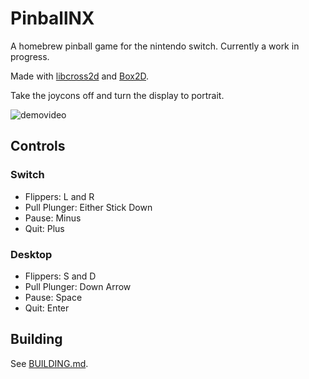 # PinballNX
A homebrew pinball game for the nintendo switch. Currently a work in progress. 

Made with [libcross2d](https://github.com/Cpasjuste/libcross2d) and [Box2D](https://github.com/erincatto/Box2D).

Take the joycons off and turn the display to portrait.

![demovideo](https://giant.gfycat.com/SpottedWellinformedBactrian.gif)

## Controls
### Switch
- Flippers: L and R
- Pull Plunger: Either Stick Down
- Pause: Minus
- Quit: Plus

### Desktop
- Flippers: S and D
- Pull Plunger: Down Arrow
- Pause: Space
- Quit: Enter

## Building

See [BUILDING.md](./BUILDING.md).
